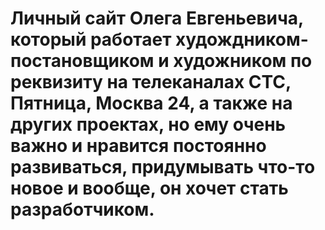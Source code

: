 # Личный сайт Олега Евгеньевича, который работает худождником-постановщиком и художником по реквизиту на телеканалах СТС, Пятница, Москва 24, а также на других проектах, но ему очень важно и нравится постоянно развиваться, придумывать что-то новое и вообще, он хочет стать разработчиком.
